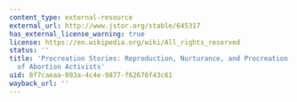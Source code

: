 ```yaml
---
content_type: external-resource
external_url: http://www.jstor.org/stable/645317
has_external_license_warning: true
license: https://en.wikipedia.org/wiki/All_rights_reserved
status: ''
title: 'Procreation Stories: Reproduction, Nurturance, and Procreation in Life Narratives
  of Abortion Activists'
uid: 8f7caeaa-093a-4c4e-9877-f62676f43c61
wayback_url: ''
---
```

